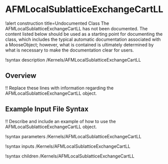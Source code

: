 # AFMLocalSublatticeExchangeCartLL

!alert construction title=Undocumented Class
The AFMLocalSublatticeExchangeCartLL has not been documented. The content listed below should be used as a starting point for
documenting the class, which includes the typical automatic documentation associated with a
MooseObject; however, what is contained is ultimately determined by what is necessary to make the
documentation clear for users.

!syntax description /Kernels/AFMLocalSublatticeExchangeCartLL

## Overview

!! Replace these lines with information regarding the AFMLocalSublatticeExchangeCartLL object.

## Example Input File Syntax

!! Describe and include an example of how to use the AFMLocalSublatticeExchangeCartLL object.

!syntax parameters /Kernels/AFMLocalSublatticeExchangeCartLL

!syntax inputs /Kernels/AFMLocalSublatticeExchangeCartLL

!syntax children /Kernels/AFMLocalSublatticeExchangeCartLL
